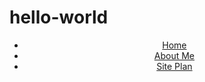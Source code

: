# hello-world
<!DOCTYPE html>
<html>

<head>
<title>WDD 130</title>
<meta charset="utf-8">
<meta name="viewport" content="width=device-width, initial-scale=1">
<link rel="stylesheet" href="/styles.css">
</head>

<body>
<header>
    <div><!-- logo will go here --></div>
    <nav>
        <ul>
            <li><a href="index.html">Home</a></li>
            <li><a href="aboutme.html">About Me</a></li>
            <li><a href="exercises/site-plan.html">Site Plan</a></li>
        </ul>
    </nav>
</header>
</body>

</html>

